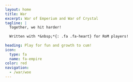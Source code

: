 ```yaml
---
layout: home
title: War
excerpt: War of Emperium and War of Crystal
tagline: |
  Together, we hit harder!
  
  Written with *&nbsp;*{: .fa .fa-heart} for RoM players!
  
heading: Play for fun and growth to cum!
icon:
  type: fa
  name: fa-empire
color: red
navigation:
  - /war/woe
---
```

